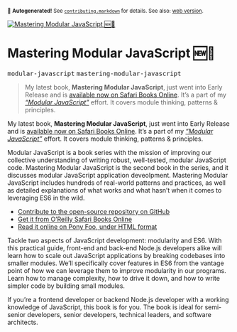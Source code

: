 <sub>&#x1F6A8; <strong>Autogenerated!</strong> See <a href="https://github.com/ponyfoo/articles/tree/noindex/contributing.markdown"><code>contributing.markdown</code></a> for details. See also: <a href="https://ponyfoo.com/articles/mastering-modular-javascript">web version</a>.</sub>

<a href="https://ponyfoo.com/articles/mastering-modular-javascript"><div><img src="https://s3.amazonaws.com/images.ponyfoo.com/uploads/space-shuttle-774-d5f51bd152df4462a1dd48d1232b925e.jpg" alt="Mastering Modular JavaScript &#x1F195;&#x1F4D7;"></div></a>

<h1>Mastering Modular JavaScript &#x1F195;&#x1F4D7;</h1>

<p><kbd>modular-javascript</kbd> <kbd>mastering-modular-javascript</kbd></p>

<blockquote><p>My latest book, <strong>Mastering Modular JavaScript</strong>, just went into Early Release and is <a href="https://ponyfoo.com/s/mastering-modular-javascript-early-release" target="_blank" aria-label="Mastering Modular JavaScript on Safari Books Online">available now on Safari Books Online</a>. It&#x2019;s a part of my <a href="https://mjavascript.com/" target="_blank" aria-label="Modular JavaScript Book Series"><em>&#x201C;Modular JavaScript&#x201D;</em></a> effort. It covers module thinking, patterns &amp; principles.</p>
</blockquote>

<div><p>My latest book, <strong>Mastering Modular JavaScript</strong>, just went into Early Release and is <a href="https://ponyfoo.com/s/mastering-modular-javascript-early-release" target="_blank" rel="noopener noreferrer" aria-label="Mastering Modular JavaScript on Safari Books Online">available now on Safari Books Online</a>. It&#x2019;s a part of my <a href="https://mjavascript.com/" target="_blank" rel="noopener noreferrer" aria-label="Modular JavaScript Book Series"><em>&#x201C;Modular JavaScript&#x201D;</em></a> effort. It covers module thinking, patterns &amp; principles.</p></div>

<blockquote></blockquote>

<div><p>Modular JavaScript is a book series with the mission of improving our collective understanding of writing robust, well-tested, modular JavaScript code. Mastering Modular JavaScript is the second book in the series, and it discusses modular JavaScript application deveolpment. Mastering Modular JavaScript includes hundreds of real-world patterns and practices, as well as detailed explanations of what works and what hasn&#x2019;t when it comes to leveraging ES6 in the wild.</p> <ul> <li><a href="https://ponyfoo.com/s/mastering-modular-javascript-repo-contrib" target="_blank" rel="noopener noreferrer" aria-label="Mastering Modular JavaScript on GitHub">Contribute to the open-source repository on GitHub</a></li> <li><a href="https://ponyfoo.com/s/mastering-modular-javascript-early-release" target="_blank" rel="noopener noreferrer" aria-label="Mastering Modular JavaScript on Safari Books Online">Get it from O&#x2019;Reilly Safari Books Online</a></li> <li><a href="https://ponyfoo.com/s/mastering-modular-javascript-read" target="_blank" rel="noopener noreferrer" aria-label="Mastering Modular JavaScript on Pony Foo">Read it online on Pony Foo, under HTML format</a></li> </ul></div>

<div><p>Tackle two aspects of JavaScript development: modularity and ES6. With this practical guide, front-end and back-end Node.js developers alike will learn how to scale out JavaScript applications by breaking codebases into smaller modules. We&#x2019;ll specifically cover features in ES6 from the vantage point of how we can leverage them to improve modularity in our programs. Learn how to manage complexity, how to drive it down, and how to write simpler code by building small modules.</p> <p>If you&#x2019;re a frontend developer or backend Node.js developer with a working knowledge of JavaScript, this book is for you. The book is ideal for semi-senior developers, senior developers, technical leaders, and software architects.</p></div>

